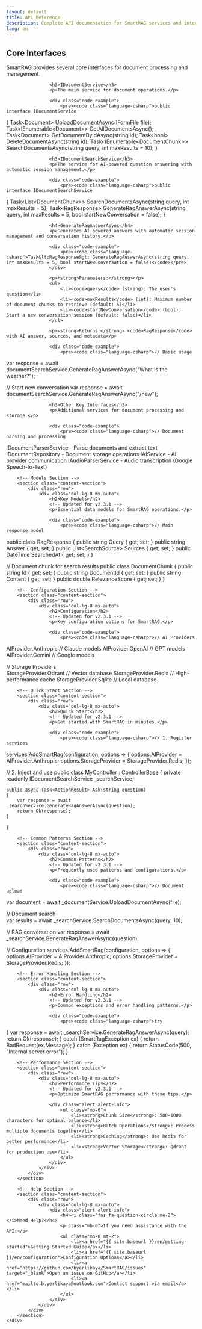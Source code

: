 ```yaml
---
layout: default
title: API Reference
description: Complete API documentation for SmartRAG services and interfaces
lang: en
---
```


<div class="page-content">
    <div class="container">
        <!-- Core Interfaces Section -->
        <section class="content-section">
            <div class="row">
                <div class="col-lg-8 mx-auto">
                    <h2>Core Interfaces</h2>
                    <!-- Updated for v2.3.1 -->
                    <p>SmartRAG provides several core interfaces for document processing and management.</p>
                    
                    <h3>IDocumentService</h3>
                    <p>The main service for document operations.</p>
                    
                    <div class="code-example">
                        <pre><code class="language-csharp">public interface IDocumentService
{
    Task&lt;Document&gt; UploadDocumentAsync(IFormFile file);
    Task&lt;IEnumerable&lt;Document&gt;&gt; GetAllDocumentsAsync();
    Task&lt;Document&gt; GetDocumentByIdAsync(string id);
    Task&lt;bool&gt; DeleteDocumentAsync(string id);
    Task&lt;IEnumerable&lt;DocumentChunk&gt;&gt; SearchDocumentsAsync(string query, int maxResults = 10);
}</code></pre>
                    </div>

                    <h3>IDocumentSearchService</h3>
                    <p>The service for AI-powered question answering with automatic session management.</p>
                    
                    <div class="code-example">
                        <pre><code class="language-csharp">public interface IDocumentSearchService
{
    Task&lt;List&lt;DocumentChunk&gt;&gt; SearchDocumentsAsync(string query, int maxResults = 5);
    Task&lt;RagResponse&gt; GenerateRagAnswerAsync(string query, int maxResults = 5, bool startNewConversation = false);
}</code></pre>
                    </div>

                    <h4>GenerateRagAnswerAsync</h4>
                    <p>Generates AI-powered answers with automatic session management and conversation history.</p>
                    
                    <div class="code-example">
                        <pre><code class="language-csharp">Task&lt;RagResponse&gt; GenerateRagAnswerAsync(string query, int maxResults = 5, bool startNewConversation = false)</code></pre>
                    </div>
                    
                    <p><strong>Parameters:</strong></p>
                    <ul>
                        <li><code>query</code> (string): The user's question</li>
                        <li><code>maxResults</code> (int): Maximum number of document chunks to retrieve (default: 5)</li>
                        <li><code>startNewConversation</code> (bool): Start a new conversation session (default: false)</li>
                    </ul>
                    
                    <p><strong>Returns:</strong> <code>RagResponse</code> with AI answer, sources, and metadata</p>
                    
                    <div class="code-example">
                        <pre><code class="language-csharp">// Basic usage
var response = await documentSearchService.GenerateRagAnswerAsync("What is the weather?");

// Start new conversation
var response = await documentSearchService.GenerateRagAnswerAsync("/new");</code></pre>
                    </div>

                    <h3>Other Key Interfaces</h3>
                    <p>Additional services for document processing and storage.</p>
                    
                    <div class="code-example">
                        <pre><code class="language-csharp">// Document parsing and processing
IDocumentParserService - Parse documents and extract text
IDocumentRepository - Document storage operations
IAIService - AI provider communication
IAudioParserService - Audio transcription (Google Speech-to-Text)</code></pre>
                    </div>
                </div>
            </div>
        </section>

        <!-- Models Section -->
        <section class="content-section">
            <div class="row">
                <div class="col-lg-8 mx-auto">
                    <h2>Key Models</h2>
                    <!-- Updated for v2.3.1 -->
                    <p>Essential data models for SmartRAG operations.</p>
                    
                    <div class="code-example">
                        <pre><code class="language-csharp">// Main response model
public class RagResponse
{
    public string Query { get; set; }
    public string Answer { get; set; }
    public List&lt;SearchSource&gt; Sources { get; set; }
    public DateTime SearchedAt { get; set; }
}

// Document chunk for search results
public class DocumentChunk
{
    public string Id { get; set; }
    public string DocumentId { get; set; }
    public string Content { get; set; }
    public double RelevanceScore { get; set; }
}</code></pre>
                    </div>
                </div>
            </div>
        </section>

        <!-- Configuration Section -->
        <section class="content-section">
            <div class="row">
                <div class="col-lg-8 mx-auto">
                    <h2>Configuration</h2>
                    <!-- Updated for v2.3.1 -->
                    <p>Key configuration options for SmartRAG.</p>
                    
                    <div class="code-example">
                        <pre><code class="language-csharp">// AI Providers
AIProvider.Anthropic    // Claude models
AIProvider.OpenAI       // GPT models
AIProvider.Gemini       // Google models

// Storage Providers  
StorageProvider.Qdrant  // Vector database
StorageProvider.Redis   // High-performance cache
StorageProvider.Sqlite  // Local database</code></pre>
                    </div>
                </div>
            </div>
        </section>

        <!-- Quick Start Section -->
        <section class="content-section">
            <div class="row">
                <div class="col-lg-8 mx-auto">
                    <h2>Quick Start</h2>
                    <!-- Updated for v2.3.1 -->
                    <p>Get started with SmartRAG in minutes.</p>
                    
                    <div class="code-example">
                        <pre><code class="language-csharp">// 1. Register services
services.AddSmartRag(configuration, options =>
{
    options.AIProvider = AIProvider.Anthropic;
    options.StorageProvider = StorageProvider.Redis;
});

// 2. Inject and use
public class MyController : ControllerBase
{
    private readonly IDocumentSearchService _searchService;
    
    public async Task<ActionResult> Ask(string question)
    {
        var response = await _searchService.GenerateRagAnswerAsync(question);
        return Ok(response);
    }
}</code></pre>
                    </div>
                </div>
            </div>
        </section>

        <!-- Common Patterns Section -->
        <section class="content-section">
            <div class="row">
                <div class="col-lg-8 mx-auto">
                    <h2>Common Patterns</h2>
                    <!-- Updated for v2.3.1 -->
                    <p>Frequently used patterns and configurations.</p>
                    
                    <div class="code-example">
                        <pre><code class="language-csharp">// Document upload
var document = await _documentService.UploadDocumentAsync(file);

// Document search  
var results = await _searchService.SearchDocumentsAsync(query, 10);

// RAG conversation
var response = await _searchService.GenerateRagAnswerAsync(question);

// Configuration
services.AddSmartRag(configuration, options =>
{
    options.AIProvider = AIProvider.Anthropic;
    options.StorageProvider = StorageProvider.Redis;
});</code></pre>
                    </div>
                </div>
            </div>
        </section>

        <!-- Error Handling Section -->
        <section class="content-section">
            <div class="row">
                <div class="col-lg-8 mx-auto">
                    <h2>Error Handling</h2>
                    <!-- Updated for v2.3.1 -->
                    <p>Common exceptions and error handling patterns.</p>
                    
                    <div class="code-example">
                        <pre><code class="language-csharp">try
{
    var response = await _searchService.GenerateRagAnswerAsync(query);
    return Ok(response);
}
catch (SmartRagException ex)
{
    return BadRequest(ex.Message);
}
catch (Exception ex)
{
    return StatusCode(500, "Internal server error");
}</code></pre>
                    </div>
                </div>
            </div>
        </section>

        <!-- Performance Section -->
        <section class="content-section">
            <div class="row">
                <div class="col-lg-8 mx-auto">
                    <h2>Performance Tips</h2>
                    <!-- Updated for v2.3.1 -->
                    <p>Optimize SmartRAG performance with these tips.</p>
                    
                    <div class="alert alert-info">
                        <ul class="mb-0">
                            <li><strong>Chunk Size</strong>: 500-1000 characters for optimal balance</li>
                            <li><strong>Batch Operations</strong>: Process multiple documents together</li>
                            <li><strong>Caching</strong>: Use Redis for better performance</li>
                            <li><strong>Vector Storage</strong>: Qdrant for production use</li>
                        </ul>
                    </div>
                </div>
            </div>
        </section>

        <!-- Help Section -->
        <section class="content-section">
            <div class="row">
                <div class="col-lg-8 mx-auto">
                    <div class="alert alert-info">
                        <h4><i class="fas fa-question-circle me-2"></i>Need Help?</h4>
                        <p class="mb-0">If you need assistance with the API:</p>
                        <ul class="mb-0 mt-2">
                            <li><a href="{{ site.baseurl }}/en/getting-started">Getting Started Guide</a></li>
                            <li><a href="{{ site.baseurl }}/en/configuration">Configuration Options</a></li>
                            <li><a href="https://github.com/byerlikaya/SmartRAG/issues" target="_blank">Open an issue on GitHub</a></li>
                            <li><a href="mailto:b.yerlikaya@outlook.com">Contact support via email</a></li>
                        </ul>
                    </div>
                </div>
            </div>
        </section>
    </div>
</div>